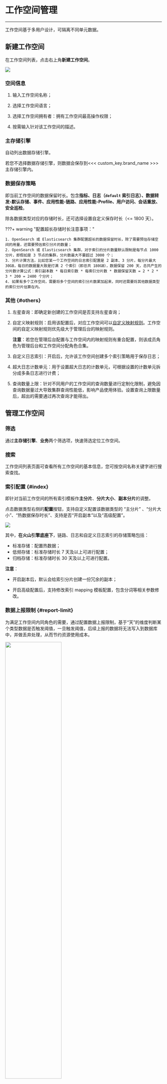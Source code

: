 # 工作空间管理
---


工作空间基于多用户设计，可隔离不同单元数据。

## 新建工作空间

在工作空间列表，点击右上角**新建工作空间**。

![](img/pass-1.png)

### 空间信息

1. 输入工作空间名称；    

2. 选择工作空间语言；

3. 选择工作空间拥有者：拥有工作空间最高操作权限；    
4. 按需输入针对该工作空间的描述。

### 主存储引擎

自动列出数据存储引擎。

若您不选择数据存储引擎，则数据会保存到<<< custom_key.brand_name >>>主存储引擎内。

### 数据保存策略

即当前工作空间的数据保留时长。包含**指标、日志（`default` 索引日志）、数据转发-默认存储、事件、应用性能-链路、应用性能-Profile、用户访问、会话重放、安全巡检**。

除各数据类型对应的存储时长，还可选择设置自定义保存时长（<= 1800 天）。

???+ warning "配置超长存储时长注意事项："

    1. OpenSearch 或 Elasticsearch 集群配置超长的数据保留时长，除了需要预估存储空间的用量，还需要预估索引分片的数量；
    2. OpenSearch 或 Elasticsearch 集群，对于索引的分片数量默认限制是每节点 1000 分片，即假如是 3 节点的集群，分片数最大不要超过 3000 个；
    3. 分片计算方法，比如您某一个工作空间的日志索引配置是 2 副本、3 分片，每分片最大 30GB，每日的数据量大致是打满 2 个索引（即总共 180GB），数据保留 200 天，总共产生的分片数计算公式：索引副本数 * 每日索引数 * 每索引分片数 * 数据保留天数 = 2 * 2 * 3 * 200 = 2400 个分片；
    4. 如果有多个工作空间，需要将多个空间的索引分片数累加起来，同时还需要将其他数据类型的索引分片估算在内。


### 其他 {#others}


<!--
6、索引合并：采集的数据根据数据类型不同会创建不同的索引，索引越多数据存储量越大，为了节约数据存储空间，可开启工作空间的索引合并；    

- 索引合并开启，该工作空间按照指标、日志/CI 监测/可用性监测/安全巡检、备份日志、事件、用户访问/应用性能（trace、profile）创建对应的数据索引；    
  
*示例：索引合并开启状态下添加工作空间：*


- 索引合并关闭，该工作空间按照指标、日志、备份日志、事件、应用性能、用户访问、安全巡检创建对应的数据索引； 

**示例：索引合并关闭状态下添加工作空间：*

![](img/10.admin_1.1.png)

???+ warning "注意"

    - 若您选择了存储类型，则不支持开启**索引合并**操作；         
    - 调整索引合并，工作空间的对应旧索引及历史数据即将做删除操作，删除后数据将无法恢复。     
-->

1. 左星查询：即确定新创建的工作空间是否支持左星查询；

2. 自定义映射规则：启用该配置后，对应工作空间可以[自定义映射规则](./custom-mapping.md)。工作空间的自定义映射规则优先级大于管理后台的映射规则。

    **注意**：若您在管理后台配置与工作空间内的映射规则有重合配置，则该成员角色为管理后台和工作空间分配角色合集。

3. 自定义日志索引：开启后，允许该工作空间创建多个索引策略用于保存日志；

4. 超大日志计数单元：用于设置超大日志的计数单元，可根据设置的计数单元拆分成多条日志进行计费；

5. 查询数量上限：针对不同用户的工作空间的查询数量进行定制化限制，避免因查询数据量过大导致集群查询性能低，影响产品使用体验。设置查询上限数量后，超出的需要通过再次查询才能得出。


## 管理工作空间

### 筛选 

通过**主存储引擎**、**业务**两个筛选项，快速筛选定位工作空间。

### 搜索

工作空间列表页面可查看所有工作空间的基本信息，您可按空间名称关键字进行搜索查找。

### 索引配置 {#index}

即针对当前工作空间的所有索引模板作**主分片**、**分片大小**、**副本分片**的调整。

点击数据类型右侧的**配置**按钮，支持自定义配置该数据类型的 “主分片” 、“分片大小”、“热数据保存时长”、支持是否“开启副本”以及“高级配置”。 

![](img/10.admin_5.png)

其中，**在火山引擎底座下**，链路、日志和自定义日志索引的存储策略包括：

- 标准存储：配置热数据；
- 低频存储：标准存储时长 7 天及以上可进行配置；
- 归档存储：标准存储时长 30 天及以上可进行配置。


**注意**：

- 开启副本后，默认会给索引分片创建一份冗余的副本；

- 开启高级配置后，支持修改索引 mapping 模板配置，包含分词等相关参数修改。

### 数据上报限制 {#report-limit}

为满足工作空间内同角色的需要，通过配置数据上报限制，基于“天”的维度判断某个类型数据是否触发阈值，一旦触发阈值，后续上报的数据将无法写入到数据库中，并做丢弃处理，从而节约资源使用成本。

<img src="../img/report-limit-1.png" width="60%" >

如图，您可针对指标、网络（主机数量）、日志条数、应用性能 Trace 数量、应用性能 Profile 条数、用户访问 PV 数量和可用性拨测次数进行限制的配置。


**注意**：

- `0` 表示对应的数据全部都丢弃不做写入，无上限；

- 指标、网络数据因为统计维度是时间线和网络，所以不存在数量的限制，只有开启数据写入限制和不限制两种模式。


### 查看成员

点击进入对应的工作空间成员页面，可以查看到该工作空间下的所有成员基本信息。

您可进行搜索、修改角色、删除等操作。


**注意**：一个工作空间只能有一个拥有者，修改其他成员为拥有者，原拥有者降级为管理员。


#### 添加用户

1. 点击进入添加页面；
2. 选择成员；
3. 设置角色权限；
4. 点击确定。

![](img/10.admin_1.png)

**注意**：此处可添加成员为系统内已存在的成员，若为系统新成员，需在[**用户 > 添加用户**](./user.md#add)页面中添加成功后，再返回此处进行操作。


### 修改/删除成员

点击即可修改该工作空间配置或是直接删除该工作空间。


## 删除工作空间

点击删除工作空间后，用户将无法登录到该工作空间，数据将不再上报。

<<< custom_key.brand_name >>>不会立即作数据及配置的清理，会为您保留七天的缓冲，以免误删带来的不必要麻烦。